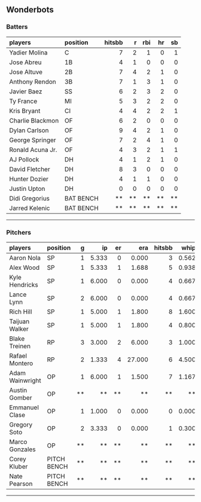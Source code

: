 ## Wonderbots

### Batters

 
|players          |position  | hitsbb|  r| rbi| hr| sb| 
|:----------------|:---------|------:|--:|---:|--:|--:| 
|Yadier Molina    |C         |      7|  2|   1|  0|  1| 
|Jose Abreu       |1B        |      4|  1|   0|  0|  0| 
|Jose Altuve      |2B        |      7|  4|   2|  1|  0| 
|Anthony Rendon   |3B        |      7|  1|   3|  1|  0| 
|Javier Baez      |SS        |      6|  2|   3|  2|  0| 
|Ty France        |MI        |      5|  3|   2|  2|  0| 
|Kris Bryant      |CI        |      4|  4|   2|  2|  1| 
|Charlie Blackmon |OF        |      6|  2|   0|  0|  0| 
|Dylan Carlson    |OF        |      9|  4|   2|  1|  0| 
|George Springer  |OF        |      7|  2|   4|  1|  0| 
|Ronald Acuna Jr. |OF        |      4|  3|   2|  1|  1| 
|AJ Pollock       |DH        |      4|  1|   2|  1|  0| 
|David Fletcher   |DH        |      8|  3|   0|  0|  0| 
|Hunter Dozier    |DH        |      4|  1|   1|  0|  0| 
|Justin Upton     |DH        |      0|  0|   0|  0|  0| 
|Didi Gregorius   |BAT BENCH |     **| **|  **| **| **| 
|Jarred Kelenic   |BAT BENCH |     **| **|  **| **| **| 

* * *

### Pitchers

 
|players         |position    |  g|    ip| er|    era| hitsbb|  whip| so|  w| sv| 
|:---------------|:-----------|--:|-----:|--:|------:|------:|-----:|--:|--:|--:| 
|Aaron Nola      |SP          |  1| 5.333|  0|  0.000|      3| 0.562| 12|  0|  0| 
|Alex Wood       |SP          |  1| 5.333|  1|  1.688|      5| 0.938|  8|  0|  0| 
|Kyle Hendricks  |SP          |  1| 6.000|  0|  0.000|      4| 0.667|  5|  1|  0| 
|Lance Lynn      |SP          |  2| 6.000|  0|  0.000|      4| 0.667|  8|  0|  0| 
|Rich Hill       |SP          |  1| 5.000|  1|  1.800|      8| 1.600|  5|  1|  0| 
|Taijuan Walker  |SP          |  1| 5.000|  1|  1.800|      4| 0.800|  5|  0|  0| 
|Blake Treinen   |RP          |  3| 3.000|  2|  6.000|      3| 1.000|  3|  1|  0| 
|Rafael Montero  |RP          |  2| 1.333|  4| 27.000|      6| 4.500|  2|  0|  0| 
|Adam Wainwright |OP          |  1| 6.000|  1|  1.500|      7| 1.167|  8|  1|  0| 
|Austin Gomber   |OP          | **|    **| **|     **|     **|    **| **| **| **| 
|Emmanuel Clase  |OP          |  1| 1.000|  0|  0.000|      0| 0.000|  2|  0|  0| 
|Gregory Soto    |OP          |  2| 3.333|  0|  0.000|      1| 0.300|  3|  1|  0| 
|Marco Gonzales  |OP          | **|    **| **|     **|     **|    **| **| **| **| 
|Corey Kluber    |PITCH BENCH | **|    **| **|     **|     **|    **| **| **| **| 
|Nate Pearson    |PITCH BENCH | **|    **| **|     **|     **|    **| **| **| **| 


* * *


